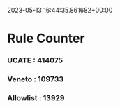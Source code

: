 2023-05-13 16:44:35.861682+00:00
# Rule Counter 
 ### UCATE : 414075

 ### Veneto : 109733

 ### Allowlist : 13929